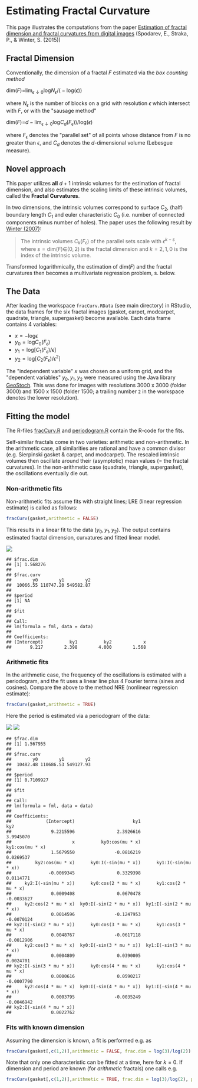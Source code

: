 
<!-- Edit README.Rmd instead of README.md -->
Estimating Fractal Curvature
============================

This page illustrates the computations from the paper [Estimation of fractal dimension and fractal curvatures from digital images](http://arxiv.org/abs/1408.6333) (Spodarev, E., Straka, P., & Winter, S. (2015))

Fractal Dimension
-----------------

Conventionally, the dimension of a fractal *F* estimated via the *box counting method*

dim(*F*)=lim<sub>*ϵ* ↓ 0</sub>log*N*<sub>*ϵ*</sub>/( − log(*ϵ*))

where *N*<sub>*ϵ*</sub> is the number of blocks on a grid with resolution *ϵ* which intersect with *F*, or with the "sausage method"

dim(*F*)=*d* − lim<sub>*ϵ* ↓ 0</sub>log*C*<sub>*d*</sub>(*F*<sub>*ϵ*</sub>))/log(*ϵ*)

where *F*<sub>*ϵ*</sub> denotes the "parallel set" of all points whose distance from *F* is no greater than *ϵ*, and *C*<sub>*d*</sub> denotes the *d*-dimensional volume (Lebesgue measure).

Novel approach
--------------

This paper utilizes **all** *d* + 1 intrinsic volumes for the estimation of fractal dimension, and also estimates the scaling limits of these intrinsic volumes, called the **Fractal Curvatures**.

In two dimensions, the intrinsic volumes correspond to surface *C*<sub>2</sub>, (half) boundary length *C*<sub>1</sub> and euler characteristic *C*<sub>0</sub> (i.e. number of connected components minus number of holes). The paper uses the following result by [Winter (2007)](http://www.math.kit.edu/iag4/~winter/media/dissmath629.pdf):

> The intrinsic volumes *C*<sub>*k*</sub>(*F*<sub>*ϵ*</sub>) of the parallel sets scale with *ϵ*<sup>*k* − *s*</sup>, where *s* = dim(*F*)∈(0, 2) is the fractal dimension and *k* = 2, 1, 0 is the index of the intrinsic volume.

Transformed logarithmically, the estimation of dim(*F*) and the fractal curvatures then becomes a multivariate regression problem, s. below.

The Data
--------

After loading the workspace `fracCurv.RData` (see main directory) in RStudio, the data frames for the six fractal images (gasket, carpet, modcarpet, quadrate, triangle, supergasket) become available. Each data frame contains 4 variables:

-   *x* = −log*ϵ*
-   *y*<sub>0</sub> = log*C*<sub>0</sub>(*F*<sub>*ϵ*</sub>)
-   *y*<sub>1</sub> = log\[*C*<sub>1</sub>(*F*<sub>*ϵ*</sub>)/*ϵ*\]
-   *y*<sub>2</sub> = log\[*C*<sub>2</sub>(*F*<sub>*ϵ*</sub>)/*ϵ*<sup>2</sup>\]

The "independent variable" *x* was chosen on a uniform grid, and the "dependent variables" *y*<sub>0</sub>, *y*<sub>1</sub>, *y*<sub>2</sub> were measured using the Java library [GeoStoch](https://www.uni-ulm.de/en/mawi/institute-of-stochastics/overview/software/). This was done for images with resolutions 3000 x 3000 (folder 3000) and 1500 x 1500 (folder 1500; a trailing number `2` in the workspace denotes the lower resolution).

Fitting the model
-----------------

The R-files [fracCurv.R](./fracCurv.R) and [periodogram.R](./periodogram.R) contain the R-code for the fits.

Self-similar fractals come in two varieties: arithmetic and non-arithmetic. In the arithmetic case, all similarities are rational and have a common divisor (e.g. Sierpinski gasket & carpet, and modcarpet). The rescaled intrinsic volumes then oscillate around their (asymptotic) mean values (= the fractal curvatures). In the non-arithmetic case (quadrate, triangle, supergasket), the oscillations eventually die out.

### Non-arithmetic fits

Non-arithmetic fits assume fits with straight lines; LRE (linear regression estimate) is called as follows:

``` r
fracCurv(gasket,arithmetic = FALSE)
```

This results in a linear fit to the data (*y*<sub>0</sub>, *y*<sub>1</sub>, *y*<sub>2</sub>). The output contains estimated fractal dimension, curvatures and fitted linear model.

![](./figure/LRE-1.png)

    ## $frac.dim
    ## [1] 1.568276
    ## 
    ## $frac.curv
    ##        y0        y1        y2 
    ##  10066.55 110747.20 549582.87 
    ## 
    ## $period
    ## [1] NA
    ## 
    ## $fit
    ## 
    ## Call:
    ## lm(formula = fml, data = data)
    ## 
    ## Coefficients:
    ## (Intercept)          ky1          ky2            x  
    ##       9.217        2.398        4.000        1.568

### Arithmetic fits

In the arithmetic case, the frequency of the oscillations is estimated with a periodogram, and the fit uses a linear line plus 4 Fourier terms (sines and cosines). Compare the above to the method NRE (nonlinear regression estimate):

``` r
fracCurv(gasket,arithmetic = TRUE)
```

Here the period is estimated via a periodogram of the data:

![](./figure/NRE-1.png) ![](./figure/NRE-2.png)

    ## $frac.dim
    ## [1] 1.567955
    ## 
    ## $frac.curv
    ##        y0        y1        y2 
    ##  10482.48 110686.53 549127.93 
    ## 
    ## $period
    ## [1] 0.7109927
    ## 
    ## $fit
    ## 
    ## Call:
    ## lm(formula = fml, data = data)
    ## 
    ## Coefficients:
    ##             (Intercept)                      ky1                      ky2  
    ##               9.2215596                2.3926616                3.9945070  
    ##                       x          ky0:cos(mu * x)          ky1:cos(mu * x)  
    ##               1.5679550               -0.0816219                0.0269537  
    ##         ky2:cos(mu * x)      ky0:I(-sin(mu * x))      ky1:I(-sin(mu * x))  
    ##              -0.0069345                0.3329398                0.0114771  
    ##     ky2:I(-sin(mu * x))      ky0:cos(2 * mu * x)      ky1:cos(2 * mu * x)  
    ##               0.0009408                0.0670478               -0.0033627  
    ##     ky2:cos(2 * mu * x)  ky0:I(-sin(2 * mu * x))  ky1:I(-sin(2 * mu * x))  
    ##               0.0014596               -0.1247953               -0.0070124  
    ## ky2:I(-sin(2 * mu * x))      ky0:cos(3 * mu * x)      ky1:cos(3 * mu * x)  
    ##               0.0048767               -0.0617118               -0.0012906  
    ##     ky2:cos(3 * mu * x)  ky0:I(-sin(3 * mu * x))  ky1:I(-sin(3 * mu * x))  
    ##               0.0004809                0.0390005                0.0024701  
    ## ky2:I(-sin(3 * mu * x))      ky0:cos(4 * mu * x)      ky1:cos(4 * mu * x)  
    ##               0.0000616                0.0590217               -0.0007790  
    ##     ky2:cos(4 * mu * x)  ky0:I(-sin(4 * mu * x))  ky1:I(-sin(4 * mu * x))  
    ##               0.0003795               -0.0035249               -0.0046942  
    ## ky2:I(-sin(4 * mu * x))  
    ##               0.0022762

### Fits with known dimension

Assuming the dimension is known, a fit is performed e.g. as

``` r
fracCurv(gasket[,c(1,2)],arithmetic = FALSE, frac.dim = log(3)/log(2))
```

Note that only one characteristic can be fitted at a time, here for *k* = 0. If dimension and period are known (for *arithmetic* fractals) one calls e.g.

``` r
fracCurv(gasket[,c(1,2)],arithmetic = TRUE, frac.dim = log(3)/log(2), period = log(2))
```

